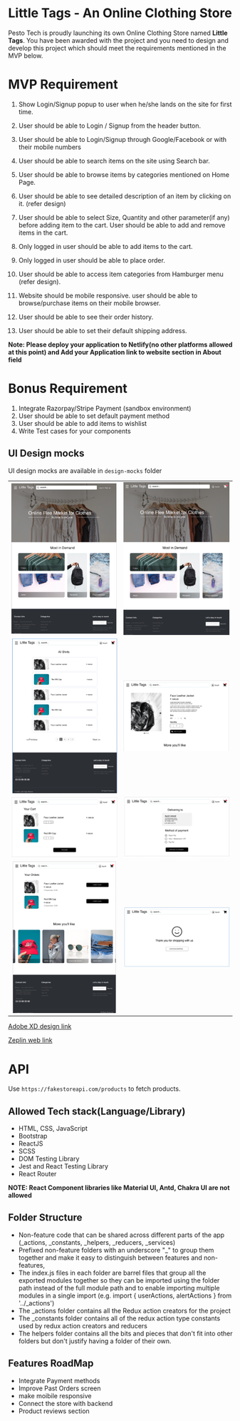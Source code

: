 # Little Tags - An Online Clothing Store

Pesto Tech is proudly launching its own Online Clothing Store named **Little Tags**. You have been awarded with the project and you need to design and develop this project which should meet the requirements mentioned in the MVP below.

# MVP Requirement

1. Show Login/Signup popup to user when he/she lands on the site for first time.
2. User should be able to Login / Signup from the header button.
3. User should be able to Login/Signup through Google/Facebook or with their mobile numbers
4. User should be able to search items on the site using Search bar.
5. User should be able to browse items by categories mentioned on Home Page.
6. User should be able to see detailed description of an item by clicking on it. (refer design)
7. User should be able to select Size, Quantity and other parameter(if any) before adding item to the cart.
   User should be able to add and remove items in the cart.
8. Only logged in user should be able to add items to the cart.
9. Only logged in user should be able to place order.
10. User should be able to access item categories from Hamburger menu (refer design).

11. Website should be mobile responsive. user should be able to browse/purchase items on their mobile browser.
12. User should be able to see their order history.
13. User should be able to set their default shipping address.

**Note: Please deploy your application to Netlify(no other platforms allowed at this point) and Add your Application link to website section in About field**

# Bonus Requirement

1. Integrate Razorpay/Stripe Payment (sandbox environment)
2. User should be able to set default payment method
3. User should be able to add items to wishlist
4. Write Test cases for your components

## UI Design mocks

UI design mocks are available in `design-mocks` folder

|                                    |                                        |
| :--------------------------------: | :------------------------------------: |
|     ![](design-mocks/home.png)     |  ![](design-mocks/home_logged_in.png)  |
| ![](design-mocks/product_list.png) |     ![](design-mocks/product.png)      |
|     ![](design-mocks/cart.png)     |     ![](design-mocks/checkout.png)     |
|    ![](design-mocks/orders.png)    | ![](design-mocks/successful_order.png) |

[Adobe XD design link](https://drive.google.com/file/d/1_e7X57CoN7YhDlapVlLkL14ksVTzAwQh/view?usp=sharing)

[Zeplin web link](https://zpl.io/29L0mEW)

# API

Use `https://fakestoreapi.com/products` to fetch products.

## Allowed Tech stack(Language/Library)

- HTML, CSS, JavaScript
- Bootstrap
- ReactJS
- SCSS
- DOM Testing Library
- Jest and React Testing Library
- React Router

**NOTE: React Component libraries like Material UI, Antd, Chakra UI are not allowed**

## Folder Structure

- Non-feature code that can be shared across different parts of the app (\_actions, \_constants, \_helpers, \_reducers, \_services)
- Prefixed non-feature folders with an underscore "\_" to group them together and make it easy to distinguish between features and non-features,
- The index.js files in each folder are barrel files that group all the exported modules together so they can be imported using the folder path instead of the full module path and to enable importing multiple modules in a single import (e.g. import { userActions, alertActions } from '../\_actions')
- The \_actions folder contains all the Redux action creators for the project
- The \_constants folder contains all of the redux action type constants used by redux action creators and reducers
- The helpers folder contains all the bits and pieces that don't fit into other folders but don't justify having a folder of their own.

## Features RoadMap

- Integrate Payment methods
- Improve Past Orders screen
- make moibile responsive
- Connect the store with backend
- Product reviews section
